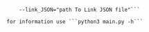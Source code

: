 ```python3 main.py --compile_JSON="path To Compile JSON file" 
	--link_JSON="path To Link JSON file"``` 

for information use ```python3 main.py -h```
 


